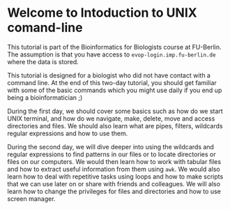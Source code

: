 # Welcome to Intoduction to UNIX comand-line

This tutorial is part of the Bioinformatics for Biologists course at FU-Berlin. The assumption is that you have access to `evop-login.imp.fu-berlin.de` where the data is stored. 

This tutorial is designed for a biologist who did not have contact with a command line. At the end of this two-day tutorial, you should get familiar with some of the basic commands which you might use daily if you end up being a bioinformatician ;)  

During the first day, we should cover some basics such as how do we start UNIX terminal, and how do we navigate, make, delete, move and access directories and files. We should also learn what are pipes, filters, wildcards regular expressions and how to use them.

During the second day, we will dive deeper into using the wildcards and regular expressions to find patterns in our files or to locate directories or files on our computers. We would then learn how to work with tabular files and how to extract useful information from them using `awk`. We would also learn how to deal with repetitive tasks using loops and how to make scripts that we can use later on or share with friends and colleagues. We will also learn how to change the privileges for files and directories and how to use screen manager.